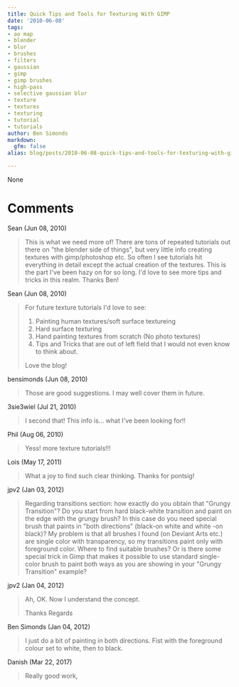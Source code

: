 ```yaml
---
title: Quick Tips and Tools for Texturing With GIMP
date: '2010-06-08'
tags:
- ao map
- blender
- blur
- brushes
- filters
- gaussian
- gimp
- gimp brushes
- high-pass
- selective gaussian blur
- texture
- textures
- texturing
- tutorial
- tutorials
author: Ben Simonds
markdown:
  gfm: false
alias: blog/posts/2010-06-08-quick-tips-and-tools-for-texturing-with-gimp

---
```


None




# Comments


Sean (Jun 08, 2010)
> This is what we need more of!   There are tons of repeated tutorials out there on "the blender side of things", but very little info creating textures with gimp/photoshop etc.   So often I see tutorials hit everything in detail except the actual creation of the textures.   This is the part I've been hazy on for so long.  I'd love to see more tips and tricks in this realm.   Thanks Ben!

Sean (Jun 08, 2010)
> For future texture tutorials I'd love to see:
> 1. Painting human textures/soft surface textureing
> 2. Hard surface texturing
> 3. Hand painting textures from scratch (No photo textures)
> 4. Tips and Tricks that are out of left field that I would not even know to think about.
> 
> Love the blog!

bensimonds (Jun 08, 2010)
> Those are good suggestions. I may well cover them in future.

3sie3wiel (Jul 21, 2010)
> I second that! This info is... what I've been looking for!!

Phil (Aug 06, 2010)
> Yess! more texture tutorials!!!

Lois (May 17, 2011)
> What a joy to find such clear thinking. Thanks for pontsig!

jpv2 (Jan 03, 2012)
> Regarding transitions section: how exactly do you obtain that "Grungy Transition"? Do you start from hard black-white transition and paint on the edge with the grungy brush? In this case do you need special brush that paints in "both directions" (black-on white and white -on black)? My problem is that all brushes I found (on Deviant Arts etc.) are single color with transparency, so my transitions paint only with foreground color. Where to find suitable brushes? Or is there some special trick in Gimp that makes it possible to use standard single-color brush to paint both ways as you are showing in your "Grungy Transition" example?

jpv2 (Jan 04, 2012)
> Ah, OK. Now I understand the concept.
> 
> Thanks
> Regards

Ben Simonds (Jan 04, 2012)
> I just do a bit of painting in both directions. Fist with the foreground colour set to white, then to black.

Danish (Mar 22, 2017)
> Really good work,
